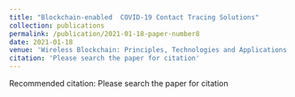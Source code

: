 ```yaml
---
title: "Blockchain-enabled  COVID-19 Contact Tracing Solutions"
collection: publications
permalink: /publication/2021-01-18-paper-number8
date: 2021-01-18
venue: 'Wireless Blockchain: Principles, Technologies and Applications'
citation: 'Please search the paper for citation'
---
```

Recommended citation: Please search the paper for citation